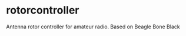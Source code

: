 rotorcontroller
===============

Antenna rotor controller for amateur radio. Based on Beagle Bone Black
